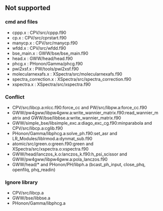 ## Not supported
### cmd and files
  - cppp.x : CPV/src/cppp.f90
  - cp.x : CPV/src/cprstart.f90
  - manycp.x : CPV/src/manycp.f90
  - wfdd.x : CPV/src/wfdd.f90
  - bse_main.x : GWW/bse/bse_main.f90
  - head.x : GWW/head/head.f90
  - phcg.x : PHonon/Gamma/phcg.f90
  - pwi2xsf.x : PW/tools/pwi2xsf.f90
  - molecularnexafs.x : XSpectra/src/molecularnexafs.f90
  - spectra_correction.x : XSpectra/src/spectra_correction.f90
  - xspectra.x : XSpectra/src/xspectra.f90

### Conflict
  - CPV/src/libcp.a:nlcc.f90:force_cc and  PW/src/libpw.a:force_cc.f90
  - GWW/pw4gww/libpw4gww.a:write_wannier_matrix.f90:read_wannier_matrix and GWW/bse/libbse.a:write_wannier_matrix.f90
  - GWW/simple_bse/libsimple_exc.a:diago_exc_cg.f90:minparabola and CPV/src/libcp.a:cglib.f90
  - PHonon/Gamma/libphcg.a:solve_ph.f90:set_asr and LR_Modules/liblrmod.a:dynmat_sub.f90
  - atomic/src/green.o:green.f90:green and XSpectra/src/xspectra.o:xspectra.f90
  - GWW/head/lanczos_k.o:lanczos_k.f90:h_psi_scissor and GWW/pw4gww/libpw4gww.a:pola_lanczos.f90
  - GWW/head/* and PHonon/PH/libph.a (bcast_ph_input, close_phq, openfilq, phq_readin)

### Ignore library
  - CPV/src/libcp.a
  - GWW/bse/libbse.a
  - PHonon/Gamma/libphcg.a
